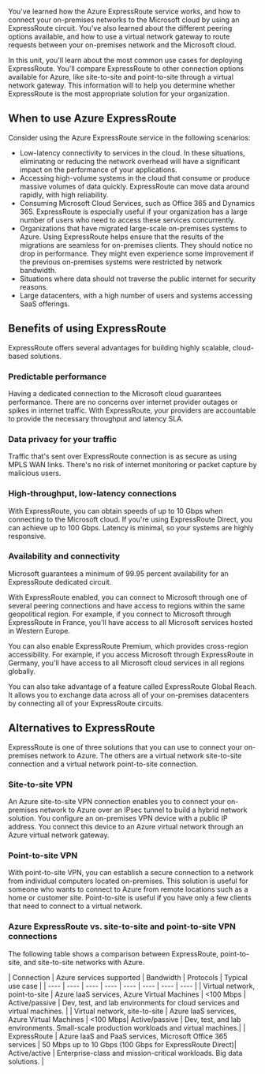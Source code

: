You've learned how the Azure ExpressRoute service works, and how to connect your on-premises networks to the Microsoft cloud by using an ExpressRoute circuit. You've also learned about the different peering options available, and how to use a virtual network gateway to route requests between your on-premises network and the Microsoft cloud. 

In this unit, you'll learn about the most common use cases for deploying ExpressRoute. You'll compare ExpressRoute to other connection options available for Azure, like site-to-site and point-to-site through a virtual network gateway. This information will to help you determine whether ExpressRoute is the most appropriate solution for your organization.

## When to use Azure ExpressRoute

Consider using the Azure ExpressRoute service in the following scenarios:

- Low-latency connectivity to services in the cloud. In these situations, eliminating or reducing the network overhead will have a significant impact on the performance of your applications.
- Accessing high-volume systems in the cloud that consume or produce massive volumes of data quickly. ExpressRoute can move data around rapidly, with high reliability.
- Consuming Microsoft Cloud Services, such as Office 365 and Dynamics 365. ExpressRoute is especially useful if your organization has a large number of users who need to access these services concurrently.
- Organizations that have migrated large-scale on-premises systems to Azure. Using ExpressRoute helps ensure that the results of the migrations are seamless for on-premises clients. They should notice no drop in performance. They might even experience some improvement if the previous on-premises systems were restricted by network bandwidth.
- Situations where data should not traverse the public internet for security reasons.
- Large datacenters, with a high number of users and systems accessing SaaS offerings.

## Benefits of using ExpressRoute

ExpressRoute offers several advantages for building highly scalable, cloud-based solutions.

### Predictable performance

Having a dedicated connection to the Microsoft cloud guarantees performance. There are no concerns over internet provider outages or spikes in internet traffic. With ExpressRoute, your providers are accountable to provide the necessary throughput and latency SLA.

### Data privacy for your traffic

Traffic that's sent over ExpressRoute connection is as secure as using MPLS WAN links. There's no risk of internet monitoring or packet capture by malicious users.

### High-throughput, low-latency connections

With ExpressRoute, you can obtain speeds of up to 10 Gbps when connecting to the Microsoft cloud. If you're using ExpressRoute Direct, you can achieve up to 100 Gbps. Latency is minimal, so your systems are highly responsive.

### Availability and connectivity

Microsoft guarantees a minimum of 99.95 percent availability for an ExpressRoute dedicated circuit.

With ExpressRoute enabled, you can connect to Microsoft through one of several peering connections and have access to regions within the same geopolitical region. For example, if you connect to Microsoft through ExpressRoute in France, you'll have access to all Microsoft services hosted in Western Europe.

You can also enable ExpressRoute Premium, which provides cross-region accessibility. For example, if you access Microsoft through ExpressRoute in Germany, you'll have access to all Microsoft cloud services in all regions globally.

You can also take advantage of a feature called ExpressRoute Global Reach. It allows you to exchange data across all of your on-premises datacenters by connecting all of your ExpressRoute circuits.

## Alternatives to ExpressRoute

ExpressRoute is one of three solutions that you can use to connect your on-premises network to Azure. The others are a virtual network site-to-site connection and a virtual network point-to-site connection.

### Site-to-site VPN

An Azure site-to-site VPN connection enables you to connect your on-premises network to Azure over an IPsec tunnel to build a hybrid network solution. You configure an on-premises VPN device with a public IP address. You connect this device to an Azure virtual network through an Azure virtual network gateway.

### Point-to-site VPN

With point-to-site VPN, you can establish a secure connection to a network from individual computers located on-premises. This solution is useful for someone who wants to connect to Azure from remote locations such as a home or customer site. Point-to-site is useful if you have only a few clients that need to connect to a virtual network.

### Azure ExpressRoute vs. site-to-site and point-to-site VPN connections

The following table shows a comparison between ExpressRoute, point-to-site, and site-to-site networks with Azure.

| Connection | Azure services supported | Bandwidth | Protocols | Typical use case |
| ---- | ---- | ---- | ---- | ---- | ---- | ---- | ---- |
| Virtual network, point-to-site | Azure IaaS services, Azure Virtual Machines | <100 Mbps |  Active/passive | Dev, test, and lab environments for cloud services and virtual machines. |
| Virtual network, site-to-site | Azure IaaS services, Azure Virtual Machines | <100 Mbps|  Active/passive | Dev, test, and lab environments. Small-scale production workloads and virtual machines.| 
| ExpressRoute | Azure IaaS and PaaS services, Microsoft Office 365 services | 50 Mbps up to 10 Gbps (100 Gbps for ExpressRoute Direct)| Active/active | Enterprise-class and mission-critical workloads. Big data solutions. |

